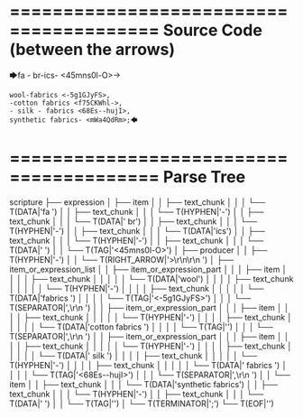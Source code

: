 ========================================
Source Code (between the arrows)
========================================

🡆fa - br-ics- <45mns0l-O>->

    wool-fabrics <-5g1GJyFS>,
    -cotton fabrics <f75CKWhl->,
    - silk - fabrics <68Es--hujI>,
    synthetic fabrics- <mWa4QdRm>;🡄

========================================
Parse Tree
========================================

scripture
├── expression
│   ├── item
│   │   ├── text_chunk
│   │   │   └── T(DATA|'fa ')
│   │   ├── text_chunk
│   │   │   └── T(HYPHEN|'-')
│   │   ├── text_chunk
│   │   │   └── T(DATA|' br')
│   │   ├── text_chunk
│   │   │   └── T(HYPHEN|'-')
│   │   ├── text_chunk
│   │   │   └── T(DATA|'ics')
│   │   ├── text_chunk
│   │   │   └── T(HYPHEN|'-')
│   │   ├── text_chunk
│   │   │   └── T(DATA|' ')
│   │   └── T(TAG|'<45mns0l-O>')
│   ├── producer
│   │   ├── T(HYPHEN|'-')
│   │   └── T(RIGHT_ARROW|'>\r\n\r\n    ')
│   ├── item_or_expression_list
│   │   ├── item_or_expression_part
│   │   │   ├── item
│   │   │   │   ├── text_chunk
│   │   │   │   │   └── T(DATA|'wool')
│   │   │   │   ├── text_chunk
│   │   │   │   │   └── T(HYPHEN|'-')
│   │   │   │   ├── text_chunk
│   │   │   │   │   └── T(DATA|'fabrics ')
│   │   │   │   └── T(TAG|'<-5g1GJyFS>')
│   │   │   └── T(SEPARATOR|',\r\n    ')
│   │   ├── item_or_expression_part
│   │   │   ├── item
│   │   │   │   ├── text_chunk
│   │   │   │   │   └── T(HYPHEN|'-')
│   │   │   │   ├── text_chunk
│   │   │   │   │   └── T(DATA|'cotton fabrics ')
│   │   │   │   └── T(TAG|'<f75CKWhl->')
│   │   │   └── T(SEPARATOR|',\r\n    ')
│   │   ├── item_or_expression_part
│   │   │   ├── item
│   │   │   │   ├── text_chunk
│   │   │   │   │   └── T(HYPHEN|'-')
│   │   │   │   ├── text_chunk
│   │   │   │   │   └── T(DATA|' silk ')
│   │   │   │   ├── text_chunk
│   │   │   │   │   └── T(HYPHEN|'-')
│   │   │   │   ├── text_chunk
│   │   │   │   │   └── T(DATA|' fabrics ')
│   │   │   │   └── T(TAG|'<68Es--hujI>')
│   │   │   └── T(SEPARATOR|',\r\n    ')
│   │   └── item
│   │       ├── text_chunk
│   │       │   └── T(DATA|'synthetic fabrics')
│   │       ├── text_chunk
│   │       │   └── T(HYPHEN|'-')
│   │       ├── text_chunk
│   │       │   └── T(DATA|' ')
│   │       └── T(TAG|'<mWa4QdRm>')
│   └── T(TERMINATOR|';')
└── T(EOF|'<EOF>')